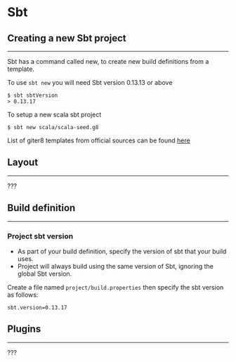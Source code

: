 # Sbt

## Creating a new Sbt project
___

Sbt has a command called new, to create new build definitions from a template.

To use `sbt new` you will need Sbt version 0.13.13 or above

	$ sbt sbtVersion
	> 0.13.17

To setup a new scala sbt project

	$ sbt new scala/scala-seed.g8

List of giter8 templates from official sources can be found [here](https://github.com/foundweekends/giter8/wiki/giter8-templates)

## Layout
___

???

## Build definition
___

### Project sbt version
- As part of your build definition, specify the version of sbt that your build uses.
- Project will always build using the same version of Sbt, ignoring the global Sbt version.

Create a file named `project/build.properties` then specify the sbt version as follows:

	sbt.version=0.13.17

## Plugins
___

???
